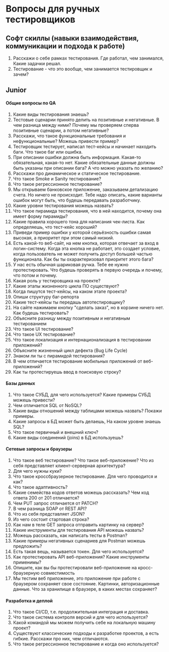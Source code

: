 # Вопросы для ручных тестировщиков

## Софт скиллы (навыки взаимодействия, коммуникации и подхода к работе)

1. Расскажи о себе рамках тестирования. Где работал, чем занимался, Какие задачки решал.
2. Тестирование - что это вообще, чем занимается тестировщик и зачем?

## Junior

#### Общие вопросы по QA

1. Какие виды тестирования знаешь?
2. Тестовые сценарии принято делить на позитивные и негативные. В чем разница между ними? Почему мы проверяем сперва позитивные сценарии, а потом негативные?
3. Расскажи, что такое функциональные требования и нефункциональные? Можешь привести пример?
4. Тестировщик тестирует, написал тест-кейсы и начинает находить баги. Что такое баг или ошибка.
5. При описании ошибки должна быть информация. Какая-то обязательная, какая-то нет. Какие обязательные данные должны быть указаны при описании бага? А что можно указать по желанию?
6. Расскажи про динамическое и статическое тестирование.
7.  Что такое Smoke и Sanity тестирование?
8.  Что такое регрессионное тестирование?
10. Мы открываем банковское приложение, заказываем детализацию счета. Но ничего не происходит. Тебе надо описать, какие варианты ошибок могут быть, что будешь передавать разработчику.
11. Какие уровни тестирования можешь назвать?
12. Что такое пирамида тестирования, что в ней находится, почему она имеет форму пирамиды?
13. Какие правила хорошего тона для написания чек-листа. Как определяешь, что тест-кейс хороший?
14. Приведи пример ошибки у которой серьёзность ошибки самая высокая, а приоритет при этом самый низкий.
15. Есть какой-то веб-сайт, на нем кнопка, которая отвечает за вход в логин-систему. Когда эта кнопка не работает, это создает условие, когда пользователь не может получить доступ большей частью функционала. Как бы ты охарактеризовал приоритет этого бага?
16. У нас есть обычная шариковая ручка. Тебе ее нужно протестировать. Что будешь проверять в первую очередь и почему, что потом и почему.
17. Какая роль у тестировщика на проекте?
18. Какие этапы жизненного цикла ПО существуют?
19. Когда пишутся тест-кейсы, на каком этапе проекта?
20. Опиши структуру баг-репорта
21. Какие тест-кейсы ты передашь автотестировщику?
22. На сайте нажимаем кнопку "сделать заказ", но в корзине ничего нет. Как будешь тестировать?
23. Объясните разницу между позитивным и негативным тестированием
24. Что такое UI тестирование?
25. Что такое UX тестирование?
26. Что такое локализация и интернационализация в тестировании приложений?
27. Объясните жизненный цикл дефекта (Bug Life Cycle)
28. Знаком ли ты с пирамидой тестирования?
29. В чем отличается тестирование мобильных приложений от веб-приложений?
30. Как ты протестируешь ввод в поисковую строку?

#### Базы данных

1. Что такое СУБД, для чего используется? Какие примеры СУБД можешь привести?
2. Чем отличается SQL от NoSQL?
3. Какие виды отношений между таблицами можешь назвать? Покажи примеры.
4. Какие запросы в БД может быть делаешь, На каком уровне знаешь SQL?
5. Что такое первичный и внешний ключ?
6. Какие виды соединений (joins) в БД используешь?

#### Сетевые запросы и браузеры

1.  Что такое веб тестирование? Что такое веб-приложение? Что из себя представляет клиент-серверная архитектура?
2.  Для чего нужны куки?
3.  Что такое кроссбраузерное тестирование. Для чего проводится и как?
4.  Что такое адаптивность?
5.  Какие семейства кодов ответов можешь рассказать? Чем код ответа 200 от 201 отличается?
6.  Чем PUT запрос отличается от PATCH?
7.  В чем разница SOAP от REST API?
8.  Что из себя представляет JSON?
9.  Из чего состоит стартовая строка?
10. Как нам в теле GET запроса отправить картинку на сервер?
11. Какие инструменты для тестирования API можешь назвать?
12. Можешь рассказать, как написать тесты в Postman?
13. Какие примеры негативных сценариев для Postman можешь предложить?
14. Есть такая вещь, называется токен. Для чего используется?
15. Как протестировать API веб-приложения? Какие инструменты применимы?
16. Опишите, как вы бы протестировали веб-приложение на кросс-браузерную совместимость
17. Мы тестим веб приложение, это приложение при работе с браузером сохраняет свое состояние. Картинки, авторизационные данные. Что за хранилище в браузере, в каких местах сохраняет?

#### Разработка и деплой

1. Что такое CI/CD, т.е. продолжительная интеграция и доставка.
2. Что такое система контроля версий и для чего используется?
3. Какой командой мы можем получить себе на локальную машину проект?
4. Существуют классические подходы к разработке проектов, а есть гибкие. Расскажи про них, чем отличаются.
5. Что такое регрессионное тестирование и когда оно используется?
